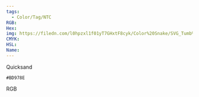 ```yaml
---
tags:
  - Color/Tag/NTC
RGB:
Hex:
img: https://filedn.com/l0hpzxl1f01yT7GHxtF8cyk/Color%20Snake/SVG_Tumb%20Mass%20No%20Name/BD978E.svg
CMYK:
HSL:
Name:
---
```

Quicksand
```palette
#BD978E
```
RGB
